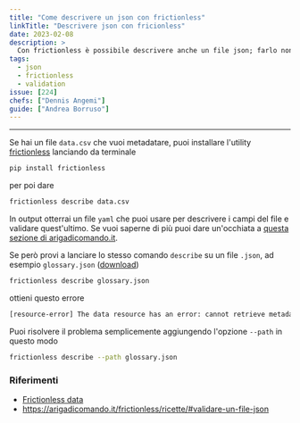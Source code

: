 ```yaml
---
title: "Come descrivere un json con frictionless"
linkTitle: "Descrivere json con fricionless"
date: 2023-02-08
description: >
  Con frictionless è possibile descrivere anche un file json; farlo non è immediato come per un csv. 
tags:
  - json
  - frictionless
  - validation
issue: [224]
chefs: ["Dennis Angemi"]
guide: ["Andrea Borruso"]
---
```


---

Se hai un file `data.csv` che vuoi metadatare, puoi installare l'utility [frictionless](https://framework.frictionlessdata.io/) lanciando da terminale

```bash
pip install frictionless
```

per poi dare

```bash
frictionless describe data.csv
```

In output otterrai un file `yaml` che puoi usare per descrivere i campi del file e validare quest'ultimo. Se vuoi saperne di più puoi dare un'occhiata a [questa sezione di arigadicomando.it](https://arigadicomando.it/frictionless/).

Se però provi a lanciare lo stesso comando `describe` su un file `.json`, ad esempio `glossary.json` ([download](https://raw.githubusercontent.com/indecis-it/data/main/data/glossary.json))
```bash
frictionless describe glossary.json
```

ottieni questo errore

```bash
[resource-error] The data resource has an error: cannot retrieve metadata "glossary.json" because "" 
```

Puoi risolvere il problema semplicemente aggiungendo l'opzione `--path` in questo modo

```bash
frictionless describe --path glossary.json
```

### Riferimenti
- [Frictionless data](https://frictionlessdata.io/)
- https://arigadicomando.it/frictionless/ricette/#validare-un-file-json
